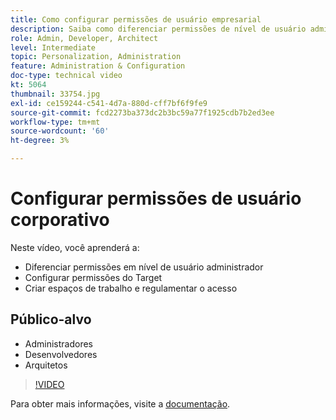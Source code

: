 ```yaml
---
title: Como configurar permissões de usuário empresarial
description: Saiba como diferenciar permissões de nível de usuário administrativo, configurar permissões do Adobe Target e criar espaços de trabalho e regular o acesso.
role: Admin, Developer, Architect
level: Intermediate
topic: Personalization, Administration
feature: Administration & Configuration
doc-type: technical video
kt: 5064
thumbnail: 33754.jpg
exl-id: ce159244-c541-4d7a-880d-cff7bf6f9fe9
source-git-commit: fcd2273ba373dc2b3bc59a77f1925cdb7b2ed3ee
workflow-type: tm+mt
source-wordcount: '60'
ht-degree: 3%

---
```


# Configurar permissões de usuário corporativo

Neste vídeo, você aprenderá a:

* Diferenciar permissões em nível de usuário administrador
* Configurar permissões do Target
* Criar espaços de trabalho e regulamentar o acesso

## Público-alvo

* Administradores
* Desenvolvedores
* Arquitetos

>[!VIDEO](https://video.tv.adobe.com/v/33754/?quality=12)

Para obter mais informações, visite a [documentação](https://experienceleague.adobe.com/docs/target/using/administer/administrating-target.html?lang=en).
